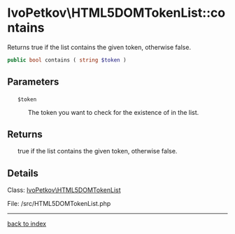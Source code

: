 # IvoPetkov\HTML5DOMTokenList::contains

Returns true if the list contains the given token, otherwise false.

```php
public bool contains ( string $token )
```

## Parameters

&nbsp;&nbsp;&nbsp;&nbsp;&nbsp;&nbsp;`$token`

&nbsp;&nbsp;&nbsp;&nbsp;&nbsp;&nbsp;&nbsp;&nbsp;&nbsp;&nbsp;&nbsp;&nbsp;The token you want to check for the existence of in the list.

## Returns

&nbsp;&nbsp;&nbsp;&nbsp;&nbsp;&nbsp;true if the list contains the given token, otherwise false.

## Details

Class: [IvoPetkov\HTML5DOMTokenList](ivopetkov.html5domtokenlist.class.md)

File: /src/HTML5DOMTokenList.php

---

[back to index](index.md)

